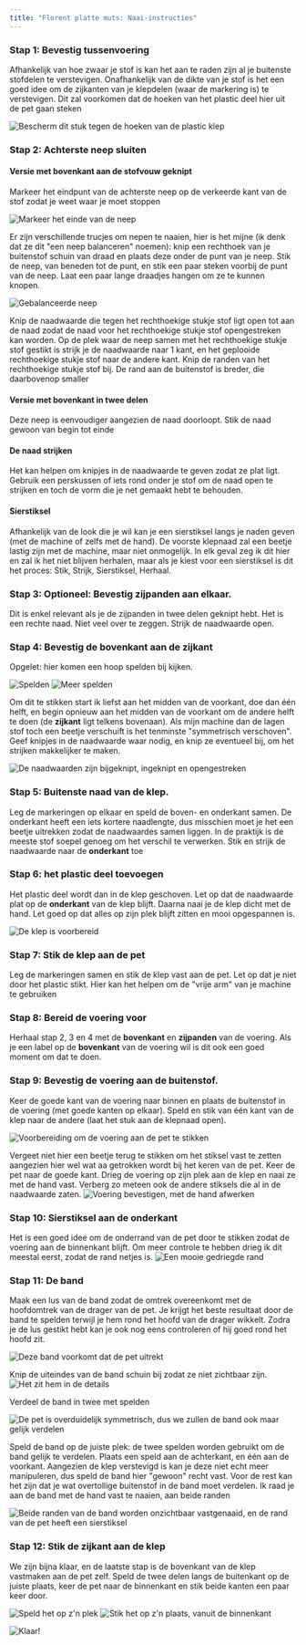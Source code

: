 ```yaml
---
title: "Florent platte muts: Naai-instructies"
---
```


### Stap 1: Bevestig tussenvoering

Afhankelijk van hoe zwaar je stof is kan het aan te raden zijn al je buitenste stofdelen te verstevigen. Onafhankelijk van de dikte van je stof is het een goed idee om de zijkanten van je klepdelen (waar de markering is) te verstevigen. Dit zal voorkomen dat de hoeken van het plastic deel hier uit de pet gaan steken

![Bescherm dit stuk tegen de hoeken van de plastic klep](step16.svg)

### Stap 2: Achterste neep sluiten

#### Versie met bovenkant aan de stofvouw geknipt

Markeer het eindpunt van de achterste neep op de verkeerde kant van de stof zodat je weet waar je moet stoppen

![Markeer het einde van de neep](step01.jpg)

Er zijn verschillende trucjes om nepen te naaien, hier is het mijne (ik denk dat ze dit "een neep balanceren" noemen): knip een rechthoek van je buitenstof schuin van draad en plaats deze onder de punt van je neep. Stik de neep, van beneden tot de punt, en stik een paar steken voorbij de punt van de neep. Laat een paar lange draadjes hangen om ze te kunnen knopen.

![Gebalanceerde neep](step02.jpg)

Knip de naadwaarde die tegen het rechthoekige stukje stof ligt open tot aan de naad zodat de naad voor het rechthoekige stukje stof opengestreken kan worden. Op de plek waar de neep samen met het rechthoekige stukje stof gestikt is strijk je de naadwaarde naar 1 kant, en het geplooide rechthoekige stukje stof naar de andere kant. Knip de randen van het rechthoekige stukje stof bij. De rand aan de buitenstof is breder, die daarbovenop smaller

#### Versie met bovenkant in twee delen

Deze neep is eenvoudiger aangezien de naad doorloopt. Stik de naad gewoon van begin tot einde

#### De naad strijken

Het kan helpen om knipjes in de naadwaarde te geven zodat ze plat ligt. Gebruik een perskussen of iets rond onder je stof om de naad open te strijken en toch de vorm die je net gemaakt hebt te behouden.

#### Sierstiksel

Afhankelijk van de look die je wil kan je een sierstiksel langs je naden geven (met de machine of zelfs met de hand). De voorste klepnaad zal een beetje lastig zijn met de machine, maar niet onmogelijk. In elk geval zeg ik dit hier en zal ik het niet blijven herhalen, maar als je kiest voor een sierstiksel is dit het proces: Stik, Strijk, Sierstiksel, Herhaal.

### Stap 3: Optioneel: Bevestig zijpanden aan elkaar.

Dit is enkel relevant als je de zijpanden in twee delen geknipt hebt. Het is een rechte naad. Niet veel over te zeggen. Strijk de naadwaarde open.

### Stap 4: Bevestig de bovenkant aan de zijkant

Opgelet: hier komen een hoop spelden bij kijken.

![Spelden](step03.jpg) ![Meer spelden](step04.jpg)

Om dit te stikken start ik liefst aan het midden van de voorkant, doe dan één helft, en begin opnieuw aan het midden van de voorkant om de andere helft te doen (de **zijkant** ligt telkens bovenaan). Als mijn machine dan de lagen stof toch een beetje verschuift is het tenminste "symmetrisch verschoven". Geef knipjes in de naadwaarde waar nodig, en knip ze eventueel bij, om het strijken makkelijker te maken.

![De naadwaarden zijn bijgeknipt, ingeknipt en opengestreken](step05.jpg)

### Stap 5: Buitenste naad van de klep.

Leg de markeringen op elkaar en speld de boven- en onderkant samen. De onderkant heeft een iets kortere naadlengte, dus misschien moet je het een beetje uitrekken zodat de naadwaardes samen liggen. In de praktijk is de meeste stof soepel genoeg om het verschil te verwerken. Stik en strijk de naadwaarde naar de **onderkant** toe

### Stap 6: het plastic deel toevoegen

Het plastic deel wordt dan in de klep geschoven. Let op dat de naadwaarde plat op de **onderkant** van de klep blijft. Daarna naai je de klep dicht met de hand. Let goed op dat alles op zijn plek blijft zitten en mooi opgespannen is.

![De klep is voorbereid](step06.jpg)

### Stap 7: Stik de klep aan de pet

Leg de markeringen samen en stik de klep vast aan de pet. Let op dat je niet door het plastic stikt. Hier kan het helpen om de "vrije arm" van je machine te gebruiken

### Stap 8: Bereid de voering voor

Herhaal stap 2, 3 en 4 met de **bovenkant** en **zijpanden** van de voering. Als je een label op de **bovenkant** van de voering wil is dit ook een goed moment om dat te doen.

### Stap 9: Bevestig de voering aan de buitenstof.

Keer de goede kant van de voering naar binnen en plaats de buitenstof in de voering (met goede kanten op elkaar). Speld en stik van één kant van de klep naar de andere (laat het stuk aan de klepnaad open).

![Voorbereiding om de voering aan de pet te stikken](step07.jpg)

Vergeet niet hier een beetje terug te stikken om het stiksel vast te zetten aangezien hier wel wat aa getrokken wordt bij het keren van de pet. Keer de pet naar de goede kant. Drieg de voering op zijn plek aan de klep en naai ze met de hand vast. Verberg zo meteen ook de andere stiksels die al in de naadwaarde zaten. ![Voering bevestigen, met de hand afwerken](step08.jpg)

### Stap 10: Sierstiksel aan de onderkant

Het is een goed idee om de onderrand van de pet door te stikken zodat de voering aan de binnenkant blijft. Om meer controle te hebben drieg ik dit meestal eerst, zodat de rand netjes is. ![Een mooie gedriegde rand](step09.jpg)

### Stap 11: De band

Maak een lus van de band zodat de omtrek overeenkomt met de hoofdomtrek van de drager van de pet. Je krijgt het beste resultaat door de band te spelden terwijl je hem rond het hoofd van de drager wikkelt. Zodra je de lus gestikt hebt kan je ook nog eens controleren of hij goed rond het hoofd zit.

![Deze band voorkomt dat de pet uitrekt](step10.jpg)

Knip de uiteindes van de band schuin bij zodat ze niet zichtbaar zijn. ![Het zit hem in de details](step11.jpg)

Verdeel de band in twee met spelden

![De pet is overduidelijk symmetrisch, dus we zullen de band ook maar gelijk verdelen](step12.jpg)

Speld de band op de juiste plek: de twee spelden worden gebruikt om de band gelijk te verdelen. Plaats een speld aan de achterkant, en één aan de voorkant. Aangezien de klep verstevigd is kan je deze niet echt meer manipuleren, dus speld de band hier "gewoon" recht vast. Voor de rest kan het zijn dat je wat overtollige buitenstof in de band moet verdelen. Ik raad je aan de band met de hand vast te naaien, aan beide randen

![Beide randen van de band worden onzichtbaar vastgenaaid, en de rand van de pet heeft een sierstiksel](step13.jpg)

### Stap 12: Stik de zijkant aan de klep

We zijn bijna klaar, en de laatste stap is de bovenkant van de klep vastmaken aan de pet zelf. Speld de twee delen langs de buitenkant op de juiste plaats, keer de pet naar de binnenkant en stik beide kanten een paar keer door.

![Speld het op z'n plek](step14.jpg) ![Stik het op z'n plaats, vanuit de binnenkant](step15.jpg)

![Klaar!](finished.gif)
